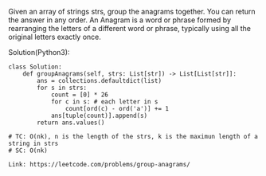 Given an array of strings strs, group the anagrams together. You can return the answer in any order.
An Anagram is a word or phrase formed by rearranging the letters of a different word or phrase, typically using all the original letters exactly once.

Solution(Python3):
```
class Solution:
    def groupAnagrams(self, strs: List[str]) -> List[List[str]]:
        ans = collections.defaultdict(list)
        for s in strs:
            count = [0] * 26
            for c in s: # each letter in s
                count[ord(c) - ord('a')] += 1
            ans[tuple(count)].append(s)
        return ans.values()
                
# TC: O(nk), n is the length of the strs, k is the maximun length of a string in strs
# SC: O(nk)
```
```
Link: https://leetcode.com/problems/group-anagrams/
```
